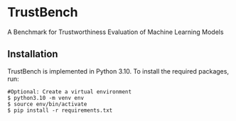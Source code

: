 # TrustBench
A Benchmark for Trustworthiness Evaluation of Machine Learning Models 

## Installation
TrustBench is implemented in Python 3.10. To install the required packages, run:

```shell
#Optional: Create a virtual environment
$ python3.10 -m venv env
$ source env/bin/activate
$ pip install -r requirements.txt
```